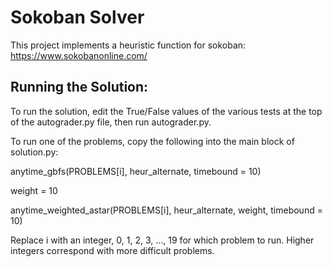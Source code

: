 # Sokoban Solver

This project implements a heuristic function for sokoban: https://www.sokobanonline.com/ 



## Running the Solution:
To run the solution, edit the True/False values of the various tests at the top of the autograder.py file, then run autograder.py. 


To run one of the problems, copy the following into the main block of solution.py:


anytime_gbfs(PROBLEMS[i], heur_alternate, timebound = 10)


weight = 10


anytime_weighted_astar(PROBLEMS[i], heur_alternate, weight, timebound = 10)



Replace i with an integer, 0, 1, 2, 3, ..., 19 for which problem to run. Higher integers correspond with more difficult problems.